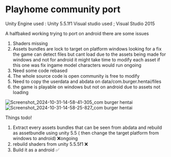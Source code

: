 # Playhome community port

 Unity Engine used : Unity 5.5.1f1
 Visual studio used ; Visual Studio 2015

 A halfbaked working trying to port on android there are some issues
 1. Shaders missing 
 2. Assets bundles are lock to target on platform windows looking for a fix the game can detect files but cant load due to the assets being made for windows and not for android it might take time to modify each asset if this one was fix ingame model characters would run ongoing
 3.  Need some code rebased
 4.  The whole source code is open community is free to modify
5. Need to copy the userdata and abdata on data/com.burger.hentai/files
6. the game is playable on windows but not on android due to assets not loading

![Screenshot_2024-10-31-14-58-41-305_com burger hentai](https://github.com/user-attachments/assets/50243274-3695-4fa0-bb45-6068c7f0856b)
![Screenshot_2024-10-31-14-58-25-827_com burger hentai](https://github.com/user-attachments/assets/99a76f08-0bbd-4369-a511-47e41b5396cd)

Things todo!

1. Extract every assets bundles that can be seen from abdata and rebuild as assetbundle using unity 5.5 ( then change the target platform from windows to android) ❌ongoing
2.  rebuild shaders from unity 5.5.5f1 ❌
3.  Build it as a android ✅
